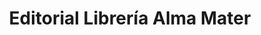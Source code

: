 ---
title: "Editorial Librería Alma Mater"
url: /san-jose/editorial-libreria-alma-mater/
shop: Kopieren
---